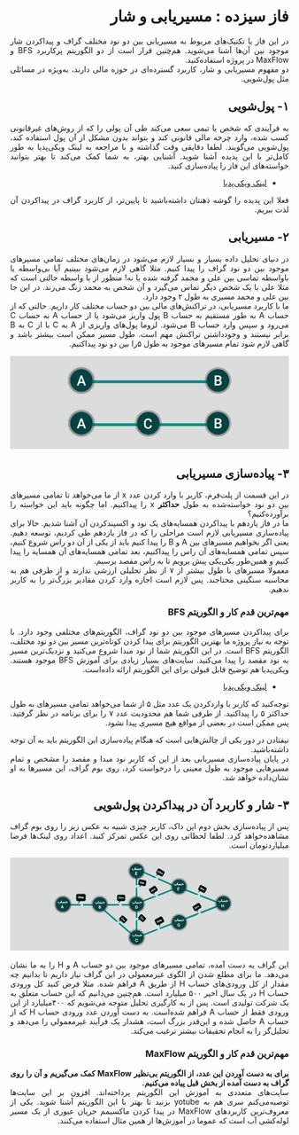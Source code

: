 <div dir="rtl" align='justify'>

# فاز سیزده : مسیریابی و شار

در این فاز با تکنیک‌های مربوط به مسیریابی بین دو نود مختلف گراف و پیداکردن شار موجود بین آن‌ها آشنا می‌شوید. هم‌چنین قرار است از دو الگوریتم پرکاربرد BFS و MaxFlow در پروژه استفاده‌کنید.
<br> دو مفهوم مسیریابی و شار، کاربرد گسترده‌ای در حوزه مالی دارند، به‌ویژه در مسائلی مثل پول‌شویی.


## ۱- پول‌شویی
به فرآیندی که شخص یا تیمی سعی می‌کند طی آن پولی را که از روش‌های غیرقانونی کسب شده، وارد چرخه مالی قانونی کند و بتواند بدون مشکل از آن پول استفاده کند، پول‌شویی می‌گویند. لطفا دقایقی وقت گذاشته و با مراجعه به لینک ویکی‌پدیا به طور کامل‌تر با این پدیده‌ آشنا شوید. آشنایی بهتر، به شما کمک می‌کند تا بهتر بتوانید خواسته‌های این فاز را پیاده‌سازی کنید.
- [لینک ویکی‌پدیا](https://fa.wikipedia.org/wiki/%D9%BE%D9%88%D9%84%E2%80%8C%D8%B4%D9%88%DB%8C%DB%8C)

فعلا این پدیده‌ را گوشه ذهنتان داشته‌باشید تا پایین‌تر، از کاربرد گراف در پیداکردن آن لذت ببریم.


## ۲- مسیریابی
در دنیای تحلیل ‌داده بسیار و بسیار لازم می‌شود در زمان‌های مختلف تمامی مسیرهای موجود بین دو نود گراف را پیدا کنیم. مثلا گاهی لازم می‌شود ببینیم آیا بی‌واسطه یا باواسطه تماسی بین علی و محمد گرفته شده یا نه! منظور از با واسطه حالتی است که  مثلا علی با یک شخص دیگر تماس می‌گیرد و آن شخص به محمد زنگ می‌زند. در این جا بین علی و محمد مسیری به طول ۲ وجود دارد.
<br>
ما با کاربرد مسیریابی، در تراکنش‌های مالی بین دو حساب مختلف کار داریم. حالتی که از حساب A به طور مستقیم به حساب B پول واریز می‌شود یا از حساب A به حساب C می‌رود و سپس وارد حساب B می‌شود.
لزوما پول‌های واریزی از A به C با از C به B برابر نیستند و وجودداشتن تراکنش مهم است. طول مسیر ممکن است بیشتر باشد و گاهی لازم شود تمام مسیرهای موجود به طول ۵را بین دو نود پیداکنیم.

<p align="center" style="width:70% text-align:center;" ><img src="path.jpg" alt="Logo"  align="cneter"  style="center"></p>


## ۳- پیاده‌سازی مسیریابی
در این قسمت از پلت‌فرم، کاربر با وارد کردن عدد x از ما می‌خواهد تا تمامی مسیرهای بین دو نود خواسته‌شده به طول
 <b>حداکثر</b>
  x را پیداکنیم. اما چگونه باید این خواسته را برآورده‌کنیم؟
<br>
ما در فاز یازدهم با پیداکردن همسایه‌های یک نود و اکسپندکردن آن آشنا شدیم. حالا برای پیاده‌سازی مسیریابی لازم است مراحلی را که در فاز یازدهم طی کردیم، توسعه ‌دهیم. یعنی اگر بخواهیم مسیرهای بین A و B را پیدا کنیم باید از یکی از آن دو راس شروع کنیم، سپس تمامی همسایه‌های آن راس را پیداکنیم، بعد تمامی همسایه‌های آن همسایه را پیدا کنیم و همین‌طور یکی‌یکی پیش برویم تا به راس مقصد برسیم. 
<br>
معمولا مسیرهای با طول بیشتر از ۷ از نظر تحلیلی ارزشی ندارند و از طرفی هم به محاسبه سنگینی محتاجند.  پس لازم است اجازه وارد کردن مقادیر بزرگ‌تر را به کاربر ندهیم.


###  مهم‌ترین قدم کار و الگوریتم BFS
برای پیدا‌کردن مسیرهای موجود بین دو نود گراف، الگوریتم‌های مختلفی وجود دارد.  با توجه به نیاز پروژه ما بهترین الگوریتم برای پیدا کردن کوتاه‌ترین مسیر بین دو نود مختلف، الگوریتم BFS است. در این الگوریتم شما از نود مبدا شروع می‌کنید و نزدیک‌ترین مسیر به نود مقصد را پیدا می‌کنید.
سایت‌های بسیار زیادی برای آموزش ‌‌BFS موجود هستند. ویکی‌پدیا هم توضیح قابل قبولی برای این الگوریتم ارائه داده‌است.
- [لینک ویکی‌پدیا](https://en.wikipedia.org/wiki/Breadth-first_search)

توجه‌کنید که کاربر با واردکردن یک عدد مثل ۵ از شما می‌خواهد تمامی مسیرهای به طول حداکثر  ۵ را پیدا‌کنید. از طرفی شما هم محدودیت عدد ۷ را برای برنامه در نظر گرفتید. پس ممکن است در بعضی از مواقع هیچ مسیری پیدا نشود.


نیفتادن در دور یکی از چالش‌هایی است که هنگام پیاده‌سازی این الگوریتم باید به آن توجه داشته‌باشید.
<br>
در پایان پیاده‌سازی مسیریابی بعد از این که کاربر نود مبدا و مقصد را مشخص و تمام مسیرهایی موجود به طول معینی را درخواست کرد، روی بوم گراف، این مسیرها به او نشان‌‌داده خواهد شد.

## ۳- شار و کاربرد آن در پیداکردن پول‌شویی
پس از پیاده‌سازی بخش دوم این داک، کاربر چیزی شبیه به عکس زیر را روی بوم گراف مشاهده‌خواهد کرد. لطفا لحظاتی روی این عکس تمرکز کنید. اعداد روی لینک‌ها فرضا میلیاردتومان است.

<p align="center" style="width:70% text-align:center;" ><img src="flowPATH.png" alt="Logo"  align="cneter"  style="center"></p>

این گراف به دست‌ آمده، تمامی مسیرهای موجود بین دو حساب A و H را به ما نشان‌ می‌دهد. ما برای مطلع شدن از الگوی غیرمعمولی در این گراف نیاز داریم تا بدانیم چه مقدار از کل ورودی‌های حساب H از 
طریق A فراهم شده. 
مثلا فرض کنید کل ورودی حساب H در یک سال اخیر ۵۰۰ میلیارد است. هم‌چنین می‌دانیم که این حساب متعلق به یک شرکت تولیدی است. پس از به کارگیری تحلیل متوجه می‌شویم که ۴۰۰میلیارد از این ورودی فقط از حساب A فراهم شده‌است. 
به دست آوردن عدد ورودی حساب H که از حساب A حاصل شده و این‌قدر بزرگ است، هشدار یک فرآیند غیرمعمولی را می‌دهد و تحلیل‌گر را به انجام تحقیقات بیشتر ترغیب می‌کند.
###  مهم‌ترین قدم کار و الگوریتم MaxFlow
<b>برای به دست آوردن این عدد، از الگوریتم بی‌نظیر MaxFlow کمک می‌گیریم
و آن را روی گراف به دست آمده از بخش قبل پیاده می‌کنیم.</b>
<br>
سایت‌های متعددی به آموزش این الگوریتم پرداخته‌اند. افزون‌ بر این سایت‌ها توصیه‌می‌کنم سری هم به yotube بزنید تا بهتر با این الگوریتم آشنا شوید. یکی از معروف‌ترین کاربردهای MaxFlow در پیدا کردن ماکسیمم جریان عبوری از یک مسیر لوله‌کشی آب است که عموما در آموزش‌ها از همین مثال استفاده می‌کنند.
